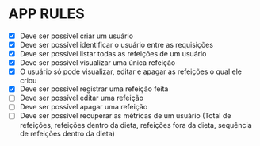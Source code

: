 # APP RULES

- [x] Deve ser possível criar um usuário
- [x] Deve ser possível identificar o usuário entre as requisições
- [x] Deve ser possível listar todas as refeições de um usuário
- [x] Deve ser possível visualizar uma única refeição
- [x] O usuário só pode visualizar, editar e apagar as refeições o qual ele criou
- [x] Deve ser possível registrar uma refeição feita
- [ ] Deve ser possível editar uma refeição
- [ ] Deve ser possível apagar uma refeição
- [ ] Deve ser possível recuperar as métricas de um usuário (Total de refeições, refeições dentro da dieta, refeições fora da dieta, sequência de refeições dentro da dieta)